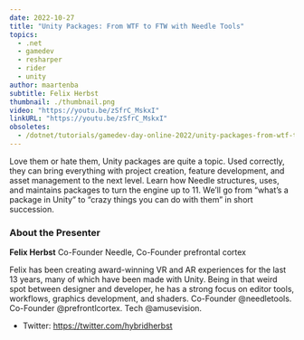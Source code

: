```yaml
---
date: 2022-10-27
title: "Unity Packages: From WTF to FTW with Needle Tools"
topics:
  - .net
  - gamedev
  - resharper
  - rider
  - unity
author: maartenba
subtitle: Felix Herbst
thumbnail: ./thumbnail.png
video: "https://youtu.be/zSfrC_MskxI"
linkURL: "https://youtu.be/zSfrC_MskxI"
obsoletes:
  - /dotnet/tutorials/gamedev-day-online-2022/unity-packages-from-wtf-to-ftw-with-needle-tools/
---
```


Love them or hate them, Unity packages are quite a topic. Used correctly, they can bring everything with project creation, feature development, and asset management to the next level. Learn how Needle structures, uses, and maintains packages to turn the engine up to 11. We’ll go from “what’s a package in Unity” to “crazy things you can do with them” in short succession.

### About the Presenter

**Felix Herbst** Co-Founder Needle, Co-Founder prefrontal cortex

Felix has been creating award-winning VR and AR experiences for the last 13 years, many of which have been made with Unity. Being in that weird spot between designer and developer, he has a strong focus on editor tools, workflows, graphics development, and shaders. Co-Founder @needletools. Co-Founder @prefrontlcortex. Tech @amusevision.

- Twitter: <https://twitter.com/hybridherbst>
